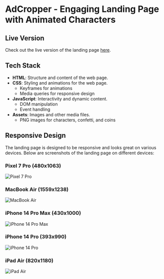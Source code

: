 # AdCropper - Engaging Landing Page with Animated Characters

## Live Version

Check out the live version of the landing page [here](https://harmonious-empanada-29c7b8.netlify.app/).

## Tech Stack

- **HTML**: Structure and content of the web page.
- **CSS**: Styling and animations for the web page.
  - Keyframes for animations
  - Media queries for responsive design
- **JavaScript**: Interactivity and dynamic content.
  - DOM manipulation
  - Event handling
- **Assets**: Images and other media files.
  - PNG images for characters, confetti, and coins

## Responsive Design

The landing page is designed to be responsive and looks great on various devices. Below are screenshots of the landing page on different devices:

### Pixel 7 Pro (480x1063)

![Pixel 7 Pro](./tests/Pixel-7-Pro-480x1063.png)

### MacBook Air (1559x1238)

![MacBook Air](./tests/Macbook-Air-1559x1238.png)

### iPhone 14 Pro Max (430x1000)

![iPhone 14 Pro Max](./tests/iPhone-14-Pro-Max-430x1000.png)

### iPhone 14 Pro (393x990)

![iPhone 14 Pro](./tests/iPhone-14-Pro-393x990.png)

### iPad Air (820x1180)

![iPad Air](./tests/iPad-Air-5-820x1180.png)
